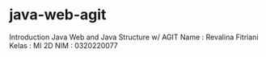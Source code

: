 # java-web-agit
Introduction Java Web and Java Structure w/ AGIT
Name : Revalina Fitriani
Kelas : MI 2D
NIM : 0320220077
